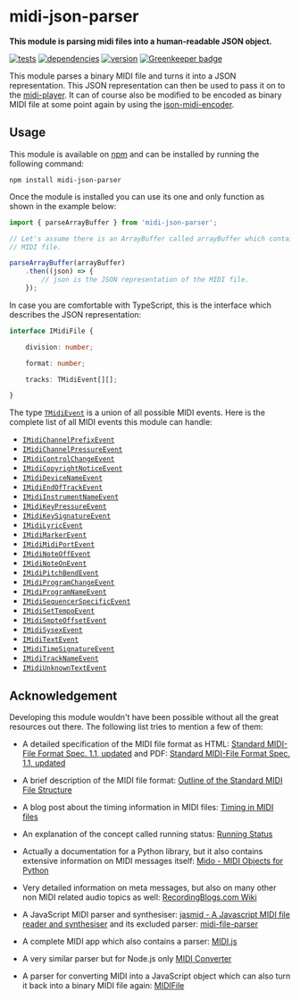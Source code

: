 # midi-json-parser

**This module is parsing midi files into a human-readable JSON object.**

[![tests](https://img.shields.io/travis/chrisguttandin/midi-json-parser/master.svg?style=flat-square)](https://travis-ci.org/chrisguttandin/midi-json-parser)
[![dependencies](https://img.shields.io/david/chrisguttandin/midi-json-parser.svg?style=flat-square)](https://www.npmjs.com/package/midi-json-parser)
[![version](https://img.shields.io/npm/v/midi-json-parser.svg?style=flat-square)](https://www.npmjs.com/package/midi-json-parser) [![Greenkeeper badge](https://badges.greenkeeper.io/chrisguttandin/midi-json-parser.svg)](https://greenkeeper.io/)

This module parses a binary MIDI file and turns it into a JSON representation. This JSON
representation can then be used to pass it on to the
[midi-player](https://github.com/chrisguttandin/midi-player). It can of course also be modified
to be encoded as binary MIDI file at some point again by using the
[json-midi-encoder](https://github.com/chrisguttandin/json-midi-encoder).

## Usage

This module is available on [npm](https://www.npmjs.com/package/midi-json-parser) and can be
installed by running the following command:

```shell
npm install midi-json-parser
```

Once the module is installed you can use its one and only function as shown in the example below:

```js
import { parseArrayBuffer } from 'midi-json-parser';

// Let's assume there is an ArrayBuffer called arrayBuffer which contains the binary content of a
// MIDI file.

parseArrayBuffer(arrayBuffer)
    .then((json) => {
        // json is the JSON representation of the MIDI file.
    });
```

In case you are comfortable with TypeScript, this is the interface which describes the JSON
representation:

```typescript
interface IMidiFile {

    division: number;

    format: number;

    tracks: TMidiEvent[][];

}
```

The type
[`TMidiEvent`](https://github.com/chrisguttandin/midi-json-parser-worker/blob/master/src/types/midi-event.ts)
is a union of all possible MIDI events. Here is the complete list of all MIDI events this module can handle:

- [`IMidiChannelPrefixEvent`](https://github.com/chrisguttandin/midi-json-parser-worker/blob/master/src/interfaces/midi-channel-prefix-event.ts)
- [`IMidiChannelPressureEvent`](https://github.com/chrisguttandin/midi-json-parser-worker/blob/master/src/interfaces/midi-channel-pressure-event.ts)
- [`IMidiControlChangeEvent`](https://github.com/chrisguttandin/midi-json-parser-worker/blob/master/src/interfaces/midi-control-change-event.ts)
- [`IMidiCopyrightNoticeEvent`](https://github.com/chrisguttandin/midi-json-parser-worker/blob/master/src/interfaces/midi-copyright-notice-event.ts)
- [`IMidiDeviceNameEvent`](https://github.com/chrisguttandin/midi-json-parser-worker/blob/master/src/interfaces/midi-device-name-event.ts)
- [`IMidiEndOfTrackEvent`](https://github.com/chrisguttandin/midi-json-parser-worker/blob/master/src/interfaces/midi-end-of-track-event.ts)
- [`IMidiInstrumentNameEvent`](https://github.com/chrisguttandin/midi-json-parser-worker/blob/master/src/interfaces/midi-instrument-name-event.ts)
- [`IMidiKeyPressureEvent`](https://github.com/chrisguttandin/midi-json-parser-worker/blob/master/src/interfaces/midi-key-pressure-event.ts)
- [`IMidiKeySignatureEvent`](https://github.com/chrisguttandin/midi-json-parser-worker/blob/master/src/interfaces/midi-key-signature-event.ts)
- [`IMidiLyricEvent`](https://github.com/chrisguttandin/midi-json-parser-worker/blob/master/src/interfaces/midi-lyric-event.ts)
- [`IMidiMarkerEvent`](https://github.com/chrisguttandin/midi-json-parser-worker/blob/master/src/interfaces/midi-marker-event.ts)
- [`IMidiMidiPortEvent`](https://github.com/chrisguttandin/midi-json-parser-worker/blob/master/src/interfaces/midi-midi-port-event.ts)
- [`IMidiNoteOffEvent`](https://github.com/chrisguttandin/midi-json-parser-worker/blob/master/src/interfaces/midi-note-off-event.ts)
- [`IMidiNoteOnEvent`](https://github.com/chrisguttandin/midi-json-parser-worker/blob/master/src/interfaces/midi-note-on-event.ts)
- [`IMidiPitchBendEvent`](https://github.com/chrisguttandin/midi-json-parser-worker/blob/master/src/interfaces/midi-pitch-bend-event.ts)
- [`IMidiProgramChangeEvent`](https://github.com/chrisguttandin/midi-json-parser-worker/blob/master/src/interfaces/midi-program-change-event.ts)
- [`IMidiProgramNameEvent`](https://github.com/chrisguttandin/midi-json-parser-worker/blob/master/src/interfaces/midi-program-name-event.ts)
- [`IMidiSequencerSpecificEvent`](https://github.com/chrisguttandin/midi-json-parser-worker/blob/master/src/interfaces/midi-sequencer-specific-event.ts)
- [`IMidiSetTempoEvent`](https://github.com/chrisguttandin/midi-json-parser-worker/blob/master/src/interfaces/midi-set-tempo-event.ts)
- [`IMidiSmpteOffsetEvent`](https://github.com/chrisguttandin/midi-json-parser-worker/blob/master/src/interfaces/midi-smpte-offset-event.ts)
- [`IMidiSysexEvent`](https://github.com/chrisguttandin/midi-json-parser-worker/blob/master/src/interfaces/midi-sysex-event.ts)
- [`IMidiTextEvent`](https://github.com/chrisguttandin/midi-json-parser-worker/blob/master/src/interfaces/midi-text-event.ts)
- [`IMidiTimeSignatureEvent`](https://github.com/chrisguttandin/midi-json-parser-worker/blob/master/src/interfaces/midi-time-signature-event.ts)
- [`IMidiTrackNameEvent`](https://github.com/chrisguttandin/midi-json-parser-worker/blob/master/src/interfaces/midi-track-name-event.ts)
- [`IMidiUnknownTextEvent`](https://github.com/chrisguttandin/midi-json-parser-worker/blob/master/src/interfaces/midi-unknown-text-event.ts)

## Acknowledgement

Developing this module wouldn't have been possible without all the great resources out there. The
following list tries to mention a few of them:

- A detailed specification of the MIDI file format as HTML: [Standard MIDI-File Format Spec. 1.1, updated](http://www.music.mcgill.ca/~ich/classes/mumt306/StandardMIDIfileformat.html) and PDF: [Standard MIDI-File Format Spec. 1.1, updated](http://www.cs.cmu.edu/~music/cmsip/readings/Standard-MIDI-file-format-updated.pdf)

- A brief description of the MIDI file format: [Outline of the Standard MIDI File Structure](http://www.ccarh.org/courses/253/handout/smf/)

- A blog post about the timing information in MIDI files: [Timing in MIDI files](http://sites.uci.edu/camp2014/2014/05/19/timing-in-midi-files/)

- An explanation of the concept called running status: [Running Status](http://www.blitter.com/~russtopia/MIDI/~jglatt/tech/midispec/run.htm)

- Actually a documentation for a Python library, but it also contains extensive information on MIDI messages itself: [Mido - MIDI Objects for Python](http://mido.readthedocs.org/en/latest/index.html)

- Very detailed information on meta messages, but also on many other non MIDI related audio topics as well: [RecordingBlogs.com Wiki](http://www.recordingblogs.com/sa/tabid/88/Default.aspx?topic=MIDI+meta+messages)

- A JavaScript MIDI parser and synthesiser: [jasmid - A Javascript MIDI file reader and synthesiser](https://github.com/gasman/jasmid) and its excluded parser: [midi-file-parser](https://github.com/NHQ/midi-file-parser)

- A complete MIDI app which also contains a parser: [MIDI.js](https://github.com/mudcube/MIDI.js)

- A very similar parser but for Node.js only [MIDI Converter](https://github.com/mobyvb/midi-converter)

- A parser for converting MIDI into a JavaScript object which can also turn it back into a binary MIDI file again: [MIDIFile](https://github.com/nfroidure/MIDIFile)
